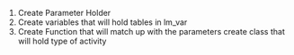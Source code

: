 1. Create Parameter Holder
2. Create variables that will hold tables in lm_var
3. Create Function that will match up with the parameters
    create class that will hold type of activity

    